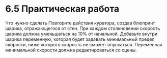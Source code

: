 # 6.5 Практическая работа

Что нужно сделать
Повторите действия куратора, создав блюпринт шарика, отражающегося от стен.
При каждом столкновении скорость шарика должна уменьшаться на 10% от начальной.
Добавьте внутри шарика переменную, которая будет задавать минимальный предел скорости, ниже которого скорость не сможет опускаться.
Переменная минимальной скорости должна редактироваться со сцены.
